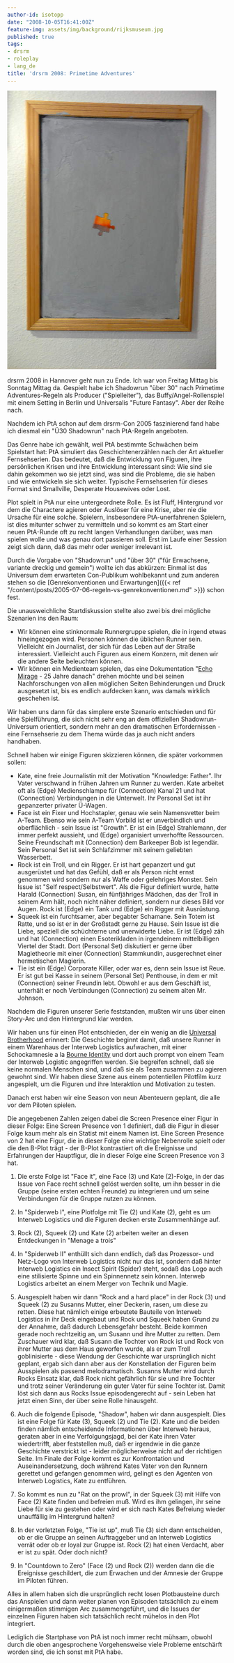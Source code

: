 ```yaml
---
author-id: isotopp
date: "2008-10-05T16:41:00Z"
feature-img: assets/img/background/rijksmuseum.jpg
published: true
tags:
- drsrm
- roleplay
- lang_de
title: 'drsrm 2008: Primetime Adventures'
---
```

![](/uploads/phantasie.jpg)

drsrm 2008 in Hannover geht nun zu Ende. Ich war von Freitag Mittag bis Sonntag Mittag da. Gespielt habe ich Shadowrun "über 30" nach Primetime Adventures-Regeln als Producer ("Spielleiter"), das Buffy/Angel-Rollenspiel mit einem Setting in Berlin und Universalis "Future Fantasy". Aber der Reihe nach.

Nachdem ich PtA schon auf dem drsrm-Con 2005 faszinierend fand habe ich diesmal ein "Ü30 Shadowrun" nach PtA-Regeln angeboten.

Das Genre habe ich gewählt, weil PtA bestimmte Schwächen beim Spielstart hat: PtA simuliert das Geschichtenerzählen nach der Art aktueller Fernsehserien. Das bedeutet, daß die Entwicklung von Figuren, ihre persönlichen Krisen und ihre Entwicklung interessant sind: Wie sind sie dahin gekommen wo sie jetzt sind, was sind die Probleme, die sie haben und wie entwickeln sie sich weiter. Typische Fernsehserien für dieses Format sind Smallville, Desperate Housewives oder Lost.

Plot spielt in PtA nur eine untergeordnete Rolle. Es ist Fluff, Hintergrund vor dem die Charactere agieren oder Auslöser für eine Krise, aber nie die Ursache für eine solche. Spielern, insbesondere PtA-unerfahrenen Spielern, ist dies mitunter schwer zu vermitteln und so kommt es am Start einer neuen PtA-Runde oft zu recht langen Verhandlungen darüber, was man spielen wolle und was genau dort passieren soll. Erst im Laufe einer Session zeigt sich dann, daß das mehr oder weniger irrelevant ist.

Durch die Vorgabe von "Shadowrun" und "über 30" ("für Erwachsene, variante dreckig und gemein") wollte ich das abkürzen: Einmal ist das Universum dem erwarteten Con-Publikum wohlbekannt und zum anderen stehen so die [Genrekonventionen und Erwartungen]({{< ref "/content/posts/2005-07-06-regeln-vs-genrekonventionen.md" >}}) schon fest.

Die unausweichliche Startdiskussion stellte also zwei bis drei mögliche Szenarien ins den Raum:

- Wir können eine stinknormale Runnergruppe spielen, die in irgend etwas hineingezogen wird. Personen können die üblichen Runner sein. Vielleicht ein Journalist, der sich für das Leben auf der Straße interessiert. Vielleicht auch Figuren aus einem Konzern, mit   denen wir die andere Seite beleuchten können.
- Wir können ein Medienteam spielen, das eine Dokumentation "[Echo Mirage](http://wiki.dumpshock.com/index.php/Echo_Mirage) - 25 Jahre danach" drehen möchte und bei seinen Nachforschungen von allen möglichen Seiten Behinderungen und Druck ausgesetzt ist, bis es endlich aufdecken kann, was damals wirklich geschehen ist.

Wir haben uns dann für das simplere erste Szenario entschieden und für eine Spielführung, die sich nicht sehr eng an dem offiziellen Shadowrun-Universum orientiert, sondern mehr an den dramatischen Erfordernissen - eine Fernsehserie zu dem Thema würde das ja auch nicht anders handhaben.

Schnell haben wir einige Figuren skizzieren können, die später vorkommen sollen: 

- Kate, eine freie Journalistin mit der Motivation "Knowledge: Father". Ihr Vater verschwand in frühen Jahren um Runner zu werden. Kate arbeitet oft als (Edge) Medienschlampe für (Connection) Kanal 21 und hat (Connection) Verbindungen in die Unterwelt. Ihr Personal Set ist ihr gepanzerter privater Ü-Wagen.
- Face ist ein Fixer und Hochstapler, genau wie sein Namensvetter beim A-Team. Ebenso wie sein A-Team Vorbild ist er unverbindlich und oberflächlich - sein Issue ist "Growth". Er ist ein (Edge) Strahlemann, der immer perfekt aussieht, und (Edge) organisiert unverhoffte Ressourcen. Seine Freundschaft mit (Connection) dem Barkeeper Bob ist legendär. Sein Personal Set ist sein Schlafzimmer mit seinem geliebten Wasserbett.
- Rock ist ein Troll, und ein Rigger. Er ist hart gepanzert und gut ausgerüstet und hat das Gefühl, daß er als Person nicht ernst genommen wird sondern nur als Waffe oder gelehriges Monster. Sein Issue ist "Self respect/Selbstwert". Als die Figur definiert wurde, hatte Harald (Connection) Susan, ein fünfjähriges Mädchen, das der Troll in seinem Arm hält, noch nicht näher definiert, sondern nur dieses Bild vor Augen. Rock ist (Edge) ein Tank und (Edge) ein Rigger mit Ausrüstung.
- Squeek ist ein furchtsamer, aber begabter Schamane. Sein Totem ist Ratte, und so ist er in der Großstadt gerne zu Hause. Sein Issue ist die Liebe, speziell die schüchterne und unerwiderte Liebe. Er ist (Edge) zäh und hat (Connection) einen Esoterikladen in irgendeinem mittelbilligen Viertel der Stadt. Dort (Personal Set) diskutiert er gerne über Magietheorie mit einer (Connection) Stammkundin, ausgerechnet einer hermetischen Magierin.
- Tie ist ein (Edge) Corporate Killer, oder war es, denn sein Issue ist Reue. Er ist gut bei Kasse in seinem (Personal Set) Penthouse, in dem er mit (Connection) seiner Freundin lebt. Obwohl er aus dem Geschäft ist, unterhält er noch Verbindungen (Connection) zu seinem alten Mr. Johnson.

Nachdem die Figuren unserer Serie feststanden, mußten wir uns über einen Story-Arc und den Hintergrund klar werden.

Wir haben uns für einen Plot entschieden, der ein wenig an die [Universal Brotherhood](http://wiki.dumpshock.com/index.php/Universal_Brotherhood) erinnert: Die Geschichte beginnt damit, daß unsere Runner in einem Warenhaus der Interweb Logistics aufwachen, mit einer Schockamnesie a la [Bourne Identity](http://www.imdb.com/title/tt0258463/) und dort auch prompt von einem Team der Interweb Logistic angegriffen werden. Sie begreifen schnell, daß sie keine normalen Menschen sind, und daß sie als Team zusammen zu agieren gewohnt sind. Wir haben diese Szene aus einem potentiellen Pilotfilm kurz angespielt, um die Figuren und ihre Interaktion und Motivation zu testen.

Danach erst haben wir eine Season von neun Abenteuern geplant, die alle vor dem Piloten spielen. 

Die angegebenen Zahlen zeigen dabei die Screen Presence einer Figur in dieser Folge: Eine Screen Presence von 1 definiert, daß die Figur in dieser Folge kaum mehr als ein Statist mit einem Namen ist. Eine Screen Presence von 2 hat eine Figur, die in dieser Folge eine wichtige Nebenrolle spielt oder die den B-Plot trägt - der B-Plot kontrastiert oft die Ereignisse und Erfahrungen der Hauptfigur, die in dieser Folge eine Screen Presence von 3 hat. 

1. Die erste Folge ist "Face it", eine Face (3) und Kate (2)-Folge, in der
  das Issue von Face recht schnell gelöst werden sollte, um ihn besser in
  die Gruppe (seine ersten echten Freunde) zu integrieren und um seine
  Verbindungen für die Gruppe nutzen zu können.
2. In "Spiderweb I", eine Plotfolge mit Tie (2) und Kate (2),
  geht es um Interweb Logistics und die Figuren decken erste Zusammenhänge
  auf.
3. Rock (2), Squeek (2) und Kate (2) arbeiten weiter an diesen
  Entdeckungen in "Menage a trois"
4. In "Spiderweb II" enthüllt sich
  dann endlich, daß das Prozessor- und Netz-Logo von Interweb Logistics nicht
  nur das ist, sondern daß hinter Interweb Logistics ein Insect Spirit
  (Spider) steht, sodaß das Logo auch eine stilisierte Spinne und ein
  Spinnennetz sein können. Interweb Logistics arbeitet an einem Merger von
  Technik und Magie.
5. Ausgespielt haben wir dann "Rock and a hard place" in der Rock (3) und
  Squeek (2) zu Susanns Mutter, einer Deckerin, rasen, um diese zu retten.
  Diese hat nämlich einige erbeutete Bauteile von Interweb Logistics in ihr
  Deck eingebaut und Rock und Squeek haben Grund zu der Annahme, daß dadurch
  Lebensgefahr besteht. Beide kommen gerade noch rechtzeitig an, um Susann
  und ihre Mutter zu retten. Dem Zuschauer wird klar, daß Susann die Tochter
  von Rock ist und Rock von ihrer Mutter aus dem Haus geworfen wurde, als er
  zum Troll goblinisierte - diese Wendung der Geschichte war ursprünglich
  nicht geplant, ergab sich dann aber aus der Konstellation der Figuren beim
  Ausspielen als passend melodramatisch. Susanns Mutter wird durch Rocks
  Einsatz klar, daß Rock nicht gefährlich für sie und ihre Tochter und trotz
  seiner Veränderung ein guter Vater für seine Tochter ist. Damit löst sich
  dann aus Rocks Issue episodengerecht auf - sein Leben hat jetzt einen
  Sinn, der über seine Rolle hinausgeht.
6. Auch die folgende Episode, "Shadow", haben wir dann ausgespielt. Dies ist
  eine Folge für Kate (3), Squeek (2) und Tie (2). Kate und die beiden
  finden nämlich entscheidende Informationen über Interweb heraus, geraten
  aber in eine Verfolgungsjagd, bei der Kate ihren Vater wiedertrifft, aber
  feststellen muß, daß er irgendwie in die ganze Geschichte verstrickt ist -
  leider möglicherweise nicht auf der richtigen Seite. Im Finale der Folge
  kommt es zur Konfrontation und Auseinandersetzung, doch während Kates
  Vater von den Runnern gerettet und gefangen genommen wird, gelingt es den
  Agenten von Interweb Logistics, Kate zu entführen.
7. So kommt es nun zu "Rat on the prowl", in der Squeek (3) mit Hilfe von
  Face (2) Kate finden und befreien muß. Wird es ihm gelingen, ihr seine
  Liebe für sie zu gestehen oder wird er sich nach Kates Befreiung wieder
  unauffällig im Hintergrund halten?
8. In der vorletzten Folge, "Tie ist up", muß Tie (3) sich dann
  entscheiden, ob er die Gruppe an seinen Auftraggeber und an Interweb
  Logistics verrät oder ob er loyal zur Gruppe ist. Rock (2) hat einen
  Verdacht, aber er ist zu spät. Oder doch nicht?

9. In "Countdown to Zero" (Face (2) und Rock (2)) werden dann die die
  Ereignisse geschildert, die zum Erwachen und der Amnesie der Gruppe im
  Piloten führen.


Alles in allem haben sich die ursprünglich recht losen Plotbausteine durch das Anspielen und dann weiter planen von Episoden tatsächlich zu einem einigermaßen stimmigen Arc zusammengeführt, und die Issues der einzelnen Figuren haben sich tatsächlich recht mühelos in den Plot integriert.

Lediglich die Startphase von PtA ist noch immer recht mühsam, obwohl durch die oben angesprochene Vorgehensweise viele Probleme entschärft worden sind, die ich sonst mit PtA habe.
